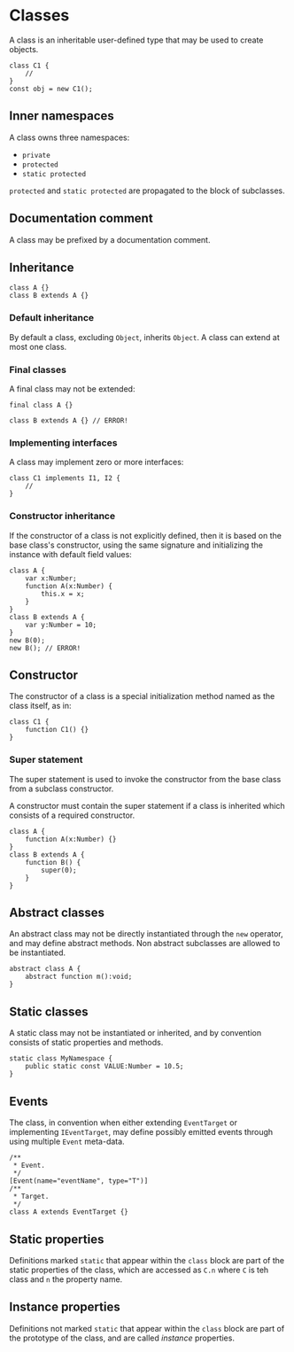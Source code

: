 # Classes

A class is an inheritable user-defined type that may be used to create objects.

```
class C1 {
    //
}
const obj = new C1();
```

## Inner namespaces

A class owns three namespaces:

- `private`
- `protected`
- `static protected`

`protected` and `static protected` are propagated to the block of subclasses.

## Documentation comment

A class may be prefixed by a documentation comment.

## Inheritance

```
class A {}
class B extends A {}
```

### Default inheritance

By default a class, excluding `Object`, inherits `Object`. A class can extend at most one class.

### Final classes

A final class may not be extended:

```
final class A {}

class B extends A {} // ERROR!
```

### Implementing interfaces

A class may implement zero or more interfaces:

```
class C1 implements I1, I2 {
    //
}
```

### Constructor inheritance

If the constructor of a class is not explicitly defined, then it is based on the base class's constructor, using the same signature and initializing the instance with default field values:

```
class A {
    var x:Number;
    function A(x:Number) {
        this.x = x;
    }
}
class B extends A {
    var y:Number = 10;
}
new B(0);
new B(); // ERROR!
```

## Constructor

The constructor of a class is a special initialization method named as the class itself, as in:

```
class C1 {
    function C1() {}
}
```

### Super statement

The super statement is used to invoke the constructor from the base class from a subclass constructor.

A constructor must contain the super statement if a class is inherited which consists of a required constructor.

```
class A {
    function A(x:Number) {}
}
class B extends A {
    function B() {
        super(0);
    }
}
```

## Abstract classes

An abstract class may not be directly instantiated through the `new` operator, and may define abstract methods. Non abstract subclasses are allowed to be instantiated.

```
abstract class A {
    abstract function m():void;
}
```

## Static classes

A static class may not be instantiated or inherited, and by convention consists of static properties and methods.

```
static class MyNamespace {
    public static const VALUE:Number = 10.5;
}
```

## Events

The class, in convention when either extending `EventTarget` or implementing `IEventTarget`, may define possibly emitted events through using multiple `Event` meta-data.

```
/**
 * Event.
 */
[Event(name="eventName", type="T")]
/**
 * Target.
 */
class A extends EventTarget {}
```

## Static properties

Definitions marked `static` that appear within the `class` block are part of the static properties of the class, which are accessed as `C.n` where `C` is teh class and `n` the property name.

## Instance properties

Definitions not marked `static` that appear within the `class` block are part of the prototype of the class, and are called *instance* properties.